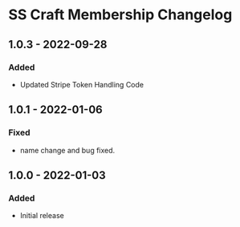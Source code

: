 # SS Craft Membership Changelog

## 1.0.3 - 2022-09-28
### Added
- Updated Stripe Token Handling Code

## 1.0.1 - 2022-01-06
### Fixed
- name change and bug fixed.

## 1.0.0 - 2022-01-03
### Added
- Initial release

